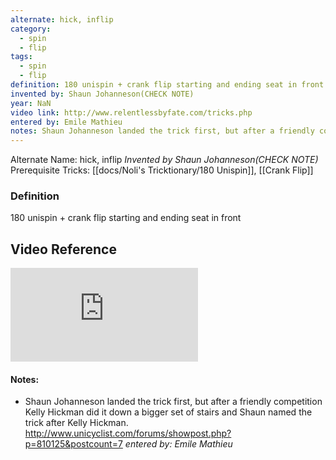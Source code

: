 ```yaml
---
alternate: hick, inflip
category:
  - spin
  - flip
tags:
  - spin
  - flip
definition: 180 unispin + crank flip starting and ending seat in front
invented by: Shaun Johanneson(CHECK NOTE)
year: NaN
video link: http://www.relentlessbyfate.com/tricks.php
entered by: Emile Mathieu
notes: Shaun Johanneson landed the trick first, but after a friendly competition Kelly Hickman did it down a bigger set of stairs and Shaun named the trick after Kelly Hickman. http://www.unicyclist.com/forums/showpost.php?p=810125&postcount=7
---
```

Alternate Name: hick, inflip
*Invented by Shaun Johanneson(CHECK NOTE)*
Prerequisite Tricks: [[docs/Noli's Tricktionary/180 Unispin]], [[Crank Flip]]

### Definition
180 unispin + crank flip starting and ending seat in front

## Video Reference
![video](http://www.relentlessbyfate.com/tricks.php)

#### Notes:
- Shaun Johanneson landed the trick first, but after a friendly competition Kelly Hickman did it down a bigger set of stairs and Shaun named the trick after Kelly Hickman. http://www.unicyclist.com/forums/showpost.php?p=810125&postcount=7
*entered by: Emile Mathieu*
